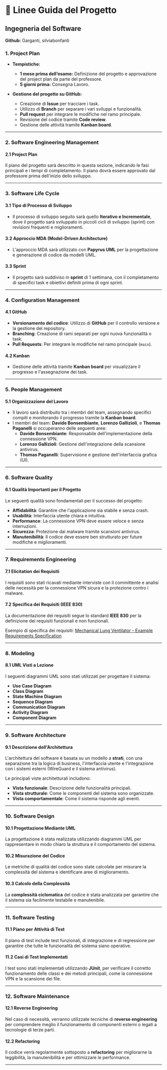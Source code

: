 # 📝 Linee Guida del Progetto

## Ingegneria del Software

**Github:** Garganti, silviabonfanti

### 1. **Project Plan**

- **Tempistiche:**
  - **1 mese prima dell’esame:** Definizione del progetto e approvazione del project plan da parte del professore.
  - **5 giorni prima:** Consegna Lavoro.
  
- **Gestione del progetto su GitHub:**
  - Creazione di **Issue** per tracciare i task.
  - Utilizzo di **Branch** per separare i vari sviluppi e funzionalità.
  - **Pull request** per integrare le modifiche nel ramo principale.
  - Revisione del codice tramite **Code review**.
  - Gestione delle attività tramite **Kanban board**.

---

### 2. **Software Engineering Management**

#### 2.1 **Project Plan**
Il piano del progetto sarà descritto in questa sezione, indicando le fasi principali e i tempi di completamento. Il piano dovrà essere approvato dal professore prima dell'inizio dello sviluppo.


---

### 3. **Software Life Cycle**

#### 3.1 **Tipo di Processo di Sviluppo**
- Il processo di sviluppo seguito sarà quello **Iterativo e Incrementale**, dove il progetto sarà sviluppato in piccoli cicli di sviluppo (sprint) con revisioni frequenti e miglioramenti.

#### 3.2 **Approccio MDA (Model-Driven Architecture)**
- L'approccio MDA sarà utilizzato con **Papyrus UML** per la progettazione e generazione di codice da modelli UML.

#### 3.3 **Sprint**
- Il progetto sarà suddiviso in **sprint** di 1 settimana, con il completamento di specifici task e obiettivi definiti prima di ogni sprint.

---

### 4. **Configuration Management**

#### 4.1 **GitHub**
- **Versionamento del codice**: Utilizzo di **GitHub** per il controllo versione e la gestione del repository.
- **Branching**: Creazione di rami separati per ogni nuova funzionalità o task.
- **Pull Requests**: Per integrare le modifiche nel ramo principale (`main`).
  
#### 4.2 **Kanban**
- Gestione delle attività tramite **Kanban board** per visualizzare il progresso e l'assegnazione dei task.

---

### 5. **People Management**

#### 5.1 **Organizzazione del Lavoro**
- Il lavoro sarà distribuito tra i membri del team, assegnando specifici compiti e monitorando il progresso tramite la **Kanban board**.
- I membri del team: **Davide Bonsembiante**, **Lorenzo Gallizioli**, e **Thomas Paganelli** si occuperanno delle seguenti aree:
  - **Davide Bonsembiante**: Responsabile dell'implementazione della connessione VPN.
  - **Lorenzo Gallizioli**: Gestione dell'integrazione della scansione antivirus.
  - **Thomas Paganelli**: Supervisione e gestione dell'interfaccia grafica (UI).

---

### 6. **Software Quality**

#### 6.1 **Qualità Importanti per il Progetto**
Le seguenti qualità sono fondamentali per il successo del progetto:
- **Affidabilità**: Garantire che l'applicazione sia stabile e senza crash.
- **Usabilità**: Interfaccia utente chiara e intuitiva.
- **Performance**: La connessione VPN deve essere veloce e senza interruzioni.
- **Sicurezza**: Protezione dai malware tramite scansioni antivirus.
- **Manutenibilità**: Il codice deve essere ben strutturato per future modifiche e miglioramenti.

---

### 7. **Requirements Engineering**

#### 7.1 **Elicitation dei Requisiti**
I requisiti sono stati ricavati mediante interviste con il committente e analisi delle necessità per la connessione VPN sicura e la protezione contro i malware.

#### 7.2 **Specifica dei Requisiti (IEEE 830)**
La documentazione dei requisiti segue lo standard **IEEE 830** per la definizione dei requisiti funzionali e non funzionali.

Esempio di specifica dei requisiti:
[Mechanical Lung Ventilator - Example Requirements Specification](https://github.com/foselab/abz2024_casestudy_MLV/blob/main/Mechanical_Lung_Ventilator%201_5.pdf)

---

### 8. **Modeling**

#### 8.1 **UML Visti a Lezione**
I seguenti diagrammi UML sono stati utilizzati per progettare il sistema:

- **Use Case Diagram**
- **Class Diagram**
- **State Machine Diagram**
- **Sequence Diagram**
- **Communication Diagram**
- **Activity Diagram**
- **Component Diagram**

---

### 9. **Software Architecture**

#### 9.1 **Descrizione dell'Architettura**
L'architettura del software è basata su un modello a **strati**, con una separazione tra la logica di business, l'interfaccia utente e l'integrazione con i sistemi esterni (WireGuard e il sistema antivirus).

Le principali viste architetturali includono:
- **Vista funzionale**: Descrizione delle funzionalità principali.
- **Vista strutturale**: Come le componenti del sistema sono organizzate.
- **Vista comportamentale**: Come il sistema risponde agli eventi.

---

### 10. **Software Design**

#### 10.1 **Progettazione Mediante UML**
La progettazione è stata realizzata utilizzando diagrammi UML per rappresentare in modo chiaro la struttura e il comportamento del sistema.

#### 10.2 **Misurazione del Codice**
Le metriche di qualità del codice sono state calcolate per misurare la complessità del sistema e identificare aree di miglioramento.

#### 10.3 **Calcolo della Complessità**
La **complessità ciclomatica** del codice è stata analizzata per garantire che il sistema sia facilmente testabile e manutenibile.

---

### 11. **Software Testing**

#### 11.1 **Piano per Attività di Test**
Il piano di test include test funzionali, di integrazione e di regressione per garantire che tutte le funzionalità del sistema siano operative.

#### 11.2 **Casi di Test Implementati**
I test sono stati implementati utilizzando **JUnit**, per verificare il corretto funzionamento delle classi e dei metodi principali, come la connessione VPN e la scansione dei file.

---

### 12. **Software Maintenance**

#### 12.1 **Reverse Engineering**
Nel caso di necessità, verranno utilizzate tecniche di **reverse engineering** per comprendere meglio il funzionamento di componenti esterni o legati a tecnologie di terze parti.

#### 12.2 **Refactoring**
Il codice verrà regolarmente sottoposto a **refactoring** per migliorarne la leggibilità, la manutenibilità e per ottimizzare le performance.

---

